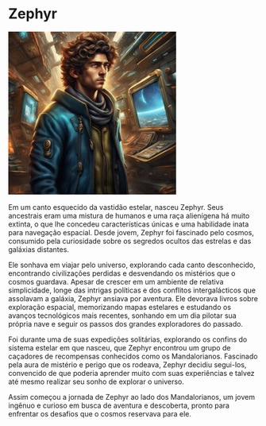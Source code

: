 # Zephyr

![zephyr](../assets/zephyr.jpg)

Em um canto esquecido da vastidão estelar, nasceu Zephyr. Seus ancestrais eram uma mistura de humanos e uma raça alienígena há muito extinta, o que lhe concedeu características únicas e uma habilidade inata para navegação espacial. Desde jovem, Zephyr foi fascinado pelo cosmos, consumido pela curiosidade sobre os segredos ocultos das estrelas e das galáxias distantes.

Ele sonhava em viajar pelo universo, explorando cada canto desconhecido, encontrando civilizações perdidas e desvendando os mistérios que o cosmos guardava. Apesar de crescer em um ambiente de relativa simplicidade, longe das intrigas políticas e dos conflitos intergalácticos que assolavam a galáxia, Zephyr ansiava por aventura. Ele devorava livros sobre exploração espacial, memorizando mapas estelares e estudando os avanços tecnológicos mais recentes, sonhando em um dia pilotar sua própria nave e seguir os passos dos grandes exploradores do passado.

Foi durante uma de suas expedições solitárias, explorando os confins do sistema estelar em que nasceu, que Zephyr encontrou um grupo de caçadores de recompensas conhecidos como os Mandalorianos. Fascinado pela aura de mistério e perigo que os rodeava, Zephyr decidiu segui-los, convencido de que poderia aprender muito com suas experiências e talvez até mesmo realizar seu sonho de explorar o universo.

Assim começou a jornada de Zephyr ao lado dos Mandalorianos, um jovem ingênuo e curioso em busca de aventura e descoberta, pronto para enfrentar os desafios que o cosmos reservava para ele.